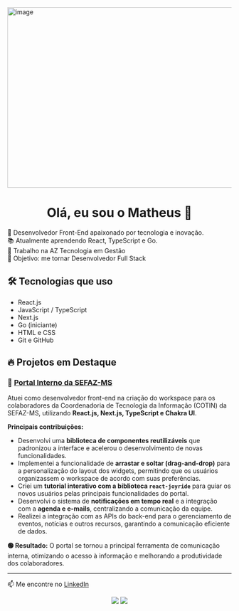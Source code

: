 <img width="1590" height="406" alt="image" src="https://github.com/user-attachments/assets/50434b62-a0a8-4e12-b3b9-dba13871bc07" />

<h1 align="center">Olá, eu sou o Matheus 👋</h1>

🚀 Desenvolvedor Front-End apaixonado por tecnologia e inovação.  
📚 Atualmente aprendendo React, TypeScript e Go.  
💼 Trabalho na AZ Tecnologia em Gestão  
🎯 Objetivo: me tornar Desenvolvedor Full Stack

## 🛠️ Tecnologias que uso
- React.js
- JavaScript / TypeScript
- Next.js
- Go (iniciante)
- HTML e CSS
- Git e GitHub

## 🔥 Projetos em Destaque

### 🧩 [Portal Interno da SEFAZ-MS](https://portal-cotin.ms.gov.br/workspace/home)

Atuei como desenvolvedor front-end na criação do workspace para os colaboradores da Coordenadoria de Tecnologia da Informação (COTIN) da SEFAZ-MS, utilizando **React.js, Next.js, TypeScript e Chakra UI**.

**Principais contribuições:**
- Desenvolvi uma **biblioteca de componentes reutilizáveis** que padronizou a interface e acelerou o desenvolvimento de novas funcionalidades.
- Implementei a funcionalidade de **arrastar e soltar (drag-and-drop)** para a personalização do layout dos widgets, permitindo que os usuários organizassem o workspace de acordo com suas preferências.
- Criei um **tutorial interativo com a biblioteca `react-joyride`** para guiar os novos usuários pelas principais funcionalidades do portal.
- Desenvolvi o sistema de **notificações em tempo real** e a integração com a **agenda e e-mails**, centralizando a comunicação da equipe.
- Realizei a integração com as APIs do back-end para o gerenciamento de eventos, notícias e outros recursos, garantindo a comunicação eficiente de dados.

**🟢 Resultado:** O portal se tornou a principal ferramenta de comunicação interna, otimizando o acesso à informação e melhorando a produtividade dos colaboradores.

---

📫 Me encontre no [LinkedIn](https://www.linkedin.com/in/4matheuslemes/)

<p align="center">
  <img src="https://github-readme-stats.vercel.app/api?username=matheuslemess&show_icons=true&theme=dracula" />
  <img src="https://github-readme-stats.vercel.app/api/top-langs/?username=matheuslemess&layout=compact&theme=dracula" />
</p>

